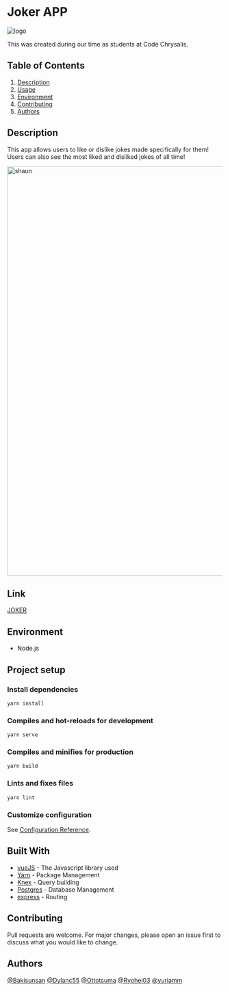 # Joker APP
![logo](https://user-images.githubusercontent.com/59043522/90584602-e61e8c00-e1a0-11ea-9abc-325a924433bf.png)

This was created during our time as students at Code Chrysalis.

## Table of Contents

1.  [Description](#description)
1.  [Usage](#usage)
1.  [Environment](#environment)
1.  [Contributing](#contributing)
1.  [Authors](#authors)

## Description
This app allows users to like or dislike jokes made specifically for them!
Users can also see the most liked and disliked jokes of all time!

<img width="957" alt="shaun" src="https://user-images.githubusercontent.com/59043522/90850254-26b40c00-e33f-11ea-8177-d764f4bfb75e.png">


## Link
[JOKER](https://cc13-rakutenapi-staging.herokuapp.com/)


## Environment

- Node.js

## Project setup

### Install dependencies
```
yarn install
```

### Compiles and hot-reloads for development
```
yarn serve
```

### Compiles and minifies for production
```
yarn build
```

### Lints and fixes files
```
yarn lint
```

### Customize configuration
See [Configuration Reference](https://cli.vuejs.org/config/).

## Built With

- [vueJS](http://www.https://vuejs.org/) - The Javascript library used
- [Yarn](https://yarnpkg.com/) - Package Management
- [Knex](https://knexjs.org/) - Query building
- [Postgres](https://www.postgresql.org/) - Database Management
- [express](https://expressjs.com/) - Routing

## Contributing

Pull requests are welcome. For major changes, please open an issue first to discuss what you would like to change.

## Authors
[@Bakisunsan](https://github.com/bakisunsan) [@Dylanc55](https://github.com/Dylanc55) [@Ottotsuma](https://github.com/ottotsuma) [@Ryohei03](https://github.com/Ryohei03) [@yuriamm](https://github.com/yuriamm)
